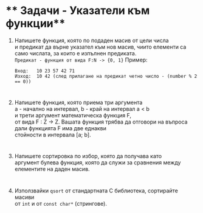 # ** Задачи - Указатели към функции**

1. Напишете функция, която по подаден масив от цели числа<br>
и предикат да върне указател към нов масив, чиито елементи са<br>
само числата, за които е изпълнен предиката.<br>
`Предикат - функция от вида F:N -> {0, 1}`
    Пример:
    ```
    Вход:   10 23 57 42 71
    Изход:  10 42 (след прилагане на предикат четно число - (number % 2 == 0))
    ```
#
2. Напишете функция, която приема три аргумента<br>
a - начално на интервал, b - край на интервал a < b<br>
и трети аргумент математическа функция F,<br>
от вида F : Z -> Z. Вашата функция трябва да отговори на
въпроса дали функцията F има две еднакви<br>
стойности в интервала [a; b].<br>
#
3. Напишете сортировка по избор, която да получава като<br>
аргумент булева функция, която да служи за сравнения между<br>
елементите на даден масив.<br>
#
4. Използвайки `qsort` от стандартната C библиотека, сортирайте масиви<br>
от `int` и от `const char*` (стрингове).<br>
#
